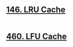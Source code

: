 ## [146. LRU Cache](https://leetcode.com/problems/lru-cache/) 

```go

```



## [460. LFU Cache](https://leetcode.com/problems/lfu-cache/) 

```go

```

